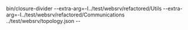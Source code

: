 bin/closure-divider --extra-arg=-I../test/websrv/refactored/Utils --extra-arg=-I../test/websrv/refactored/Communications ../test/websrv/topology.json --